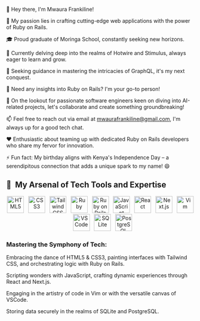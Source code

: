 <!--
**mwaurajr/mwaurajr** is a ✨ _special_ ✨ repository because its `README.md` (this file) appears on your GitHub profile.

Here are some ideas to get you started: -->

👋 Hey there, I'm Mwaura Frankiline!

👀 My passion lies in crafting cutting-edge web applications with the power of Ruby on Rails.

🎓 Proud graduate of Moringa School, constantly seeking new horizons.

🌱 Currently delving deep into the realms of Hotwire and Stimulus, always eager to learn and grow.

🤔 Seeking guidance in mastering the intricacies of GraphQL, it's my next conquest.

💬 Need any insights into Ruby on Rails? I'm your go-to person!

💞️ On the lookout for passionate software engineers keen on diving into AI-related projects, let's collaborate and create something groundbreaking!

📫 Feel free to reach out via email at mwaurafrankiline@gmail.com, I'm always up for a good tech chat.

❤️ Enthusiastic about teaming up with dedicated Ruby on Rails developers who share my fervor for innovation.

⚡ Fun fact: My birthday aligns with Kenya's Independence Day – a serendipitous connection that adds a unique spark to my name! 😄

<!--[![Arribass's GitHub stats](https://github-readme-stats.vercel.app/api?username=mwaurajr&count_private=true&theme=radical)](https://github.com/mwaurajr/github-readme-stats)..>

<!--[![Top Langs](https://github-readme-stats.vercel.app/api/top-langs/?username=mwaurajr)]-->

<h2> 🚀 &nbsp;My Arsenal of Tech Tools and Expertise</h2>
<p align="center">
  <img src="https://cdn.jsdelivr.net/gh/devicons/devicon/icons/html5/html5-original-wordmark.svg" width="45" height="45" alt="HTML5"/>&nbsp;&nbsp;
  <img src="https://cdn.jsdelivr.net/gh/devicons/devicon/icons/css3/css3-original.svg" width="45" height="45" alt="CSS3"/>&nbsp;&nbsp;
  <img src="https://cdn.jsdelivr.net/gh/devicons/devicon/icons/tailwindcss/tailwindcss-original-wordmark.svg" width="45" height="45" alt="Tailwind CSS"/>&nbsp;&nbsp;
  <img src="https://cdn.jsdelivr.net/gh/devicons/devicon/icons/ruby/ruby-original.svg" width="45" height="45" alt="Ruby"/>&nbsp;&nbsp;
  <img src="https://cdn.jsdelivr.net/gh/devicons/devicon/icons/rails/rails-plain-wordmark.svg" width="45" height="45" alt="Ruby on Rails"/>&nbsp;&nbsp;
  <img src="https://cdn.jsdelivr.net/gh/devicons/devicon/icons/javascript/javascript-original.svg" width="45" height="45" alt="JavaScript"/>&nbsp;&nbsp;
  <img src="https://cdn.jsdelivr.net/gh/devicons/devicon/icons/react/react-original.svg" width="45" height="45" alt="React"/>&nbsp;&nbsp;
  <img src="https://cdn.jsdelivr.net/gh/devicons/devicon/icons/nextjs/nextjs-original-wordmark.svg" width="45" height="45" alt="Next.js"/>&nbsp;&nbsp;
  <img src="https://cdn.jsdelivr.net/gh/devicons/devicon/icons/vim/vim-plain.svg" width="45" height="45" alt="Vim"/>&nbsp;&nbsp;
  <img src="https://cdn.jsdelivr.net/gh/devicons/devicon/icons/vscode/vscode-original.svg" width="45" height="45" alt="VSCode"/>&nbsp;&nbsp;
  <img src="https://cdn.jsdelivr.net/gh/devicons/devicon/icons/sqlite/sqlite-original-wordmark.svg" width="45" height="45" alt="SQLite"/>&nbsp;&nbsp;
  <img src="https://cdn.jsdelivr.net/gh/devicons/devicon/icons/postgresql/postgresql-original-wordmark.svg" width="45" height="45" alt="PostgreSQL"/>
</p>
<h3>Mastering the Symphony of Tech:</h3>
<p>Embracing the dance of HTML5 & CSS3, painting interfaces with Tailwind CSS, and orchestrating logic with Ruby on Rails.</p>
<p>Scripting wonders with JavaScript, crafting dynamic experiences through React and Next.js.</p>
<p>Engaging in the artistry of code in Vim or with the versatile canvas of VSCode.</p>
<p>Storing data securely in the realms of SQLite and PostgreSQL.</p>
